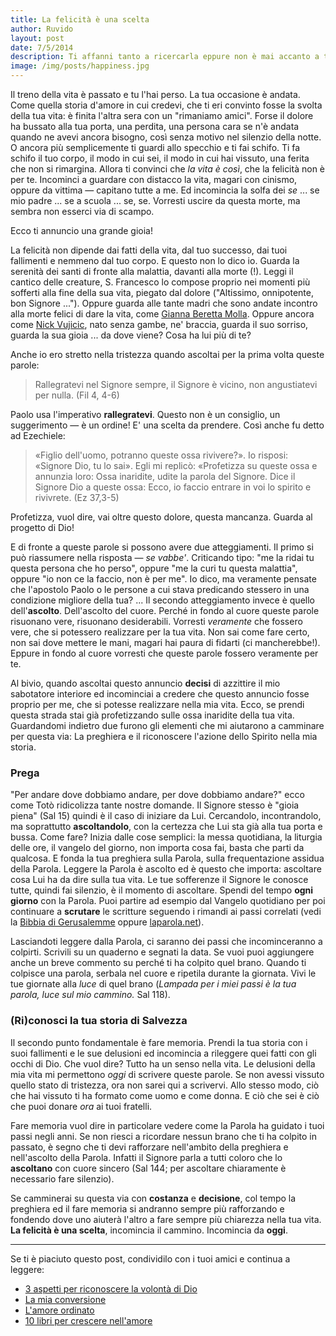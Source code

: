 ```yaml
---
title: La felicità è una scelta
author: Ruvido
layout: post
date: 7/5/2014
description: Ti affanni tanto a ricercarla eppure non è mai accanto a te. La desideri ma non ti comporti come se la volessi. La vedi negl'altri, la sogni, la vivi per un momento, per poi perderla di nuovo per una sciocchezza. Aldilà di ogni finzione, alla domanda "cosa desideri di più per la tua vita?" ognuno di noi risponde "essere felice". Ecco, è il momento di sceglierlo. Continua a leggere.
image: /img/posts/happiness.jpg
---
```


Il treno della vita è passato e tu l'hai perso. La tua occasione è andata. Come quella storia d'amore in cui credevi, che ti eri convinto fosse la svolta della tua vita: è finita l'altra sera con un "rimaniamo amici". Forse il dolore ha bussato alla tua porta, una perdita, una persona cara se n'è andata quando ne avevi ancora bisogno, così senza motivo nel silenzio della notte. O ancora più semplicemente ti guardi allo specchio e ti fai schifo. Ti fa schifo il tuo corpo, il modo in cui sei, il modo in cui hai vissuto, una ferita che non si rimargina. Allora ti convinci che *la vita è così*, che la felicità non è per te. Incominci a guardare con distacco la vita, magari con cinismo, oppure da vittima &mdash; capitano tutte a me. Ed incomincia la solfa dei *se* ... se mio padre ... se a scuola ... se, se. Vorresti uscire da questa morte, ma sembra non esserci via di scampo.

Ecco ti annuncio una grande gioia!

La felicità non dipende dai fatti della vita, dal tuo successo, dai tuoi fallimenti e nemmeno dal tuo corpo. E questo non lo dico io. Guarda la serenità dei santi di fronte alla malattia, davanti alla morte (!). Leggi il cantico delle creature, S. Francesco lo compose proprio nei momenti più sofferti alla fine della sua vita, piegato dal dolore ("Altissimo, onnipotente, bon Signore ..."). Oppure guarda alle tante madri che sono andate incontro alla morte felici di dare la vita, come [Gianna Beretta Molla](http://5p2p.it/2013/04/28/gianna-berretta-molla.html). Oppure ancora come [Nick Vujicic](http://www.lifewithoutlimbs.org/about-nick/bio/), nato senza gambe, ne' braccia, guarda il suo sorriso, guarda la sua gioia ... da dove viene? Cosa ha lui più di te?

Anche io ero stretto nella tristezza quando ascoltai per la prima volta queste parole:

>  Rallegratevi nel Signore sempre, il Signore è vicino, non angustiatevi per nulla. (Fil 4, 4-6)

Paolo usa l'imperativo **rallegratevi**. 
Questo non è un consiglio, un suggerimento &mdash; è un ordine! E' una scelta da prendere. 
Così anche fu detto ad Ezechiele: 

> «Figlio dell'uomo, potranno queste ossa rivivere?». Io risposi: «Signore Dio, tu lo sai».  Egli mi replicò: «Profetizza su queste ossa e annunzia loro: Ossa inaridite, udite la parola del Signore. Dice il Signore Dio a queste ossa: Ecco, io faccio entrare in voi lo spirito e rivivrete. (Ez 37,3-5)

Profetizza, vuol dire, vai oltre questo dolore, questa mancanza. Guarda al progetto di Dio! 

E di fronte a queste parole si possono avere due atteggiamenti. Il primo si può riassumere nella risposta &mdash; *se vabbe'*. Criticando tipo: "me la ridai tu questa persona che ho perso", oppure "me la curi tu questa malattia", oppure "io non ce la faccio, non è per me". Io dico, ma veramente pensate che l'apostolo Paolo o le persone a cui stava predicando stessero in una condizione migliore della tua? ... Il secondo atteggiamento invece è quello dell'**ascolto**. Dell'ascolto del cuore. Perché in fondo al cuore queste parole risuonano vere, risuonano desiderabili. Vorresti *veramente* che fossero vere, che si potessero realizzare per la tua vita. Non sai come fare certo, non sai dove mettere le mani, magari hai paura di fidarti (ci mancherebbe!). Eppure in fondo al cuore vorresti che queste parole fossero veramente per te.

Al bivio, quando ascoltai questo annuncio **decisi** di azzittire il mio  sabotatore interiore  ed incominciai a credere che questo annuncio fosse proprio per me, che si potesse realizzare nella mia vita. Ecco, se prendi questa strada stai già profetizzando sulle ossa inaridite della tua vita. Guardandomi indietro due furono gli elementi che mi aiutarono a camminare per questa via:  La preghiera e il riconoscere l'azione dello Spirito nella mia storia. 

### Prega

"Per andare dove dobbiamo andare, per dove dobbiamo andare?" ecco come Totò ridicolizza tante nostre domande. Il Signore stesso è "gioia piena" (Sal 15) quindi è il caso di iniziare da Lui. Cercandolo, incontrandolo, ma soprattutto **ascoltandolo**, con la certezza che Lui sta già alla tua porta e bussa. Come fare? Inizia dalle cose semplici: la messa quotidiana, la liturgia delle ore, il vangelo del giorno, non importa cosa fai, basta che parti da qualcosa. E fonda la tua preghiera sulla Parola, sulla frequentazione assidua della Parola. Leggere la Parola è ascolto ed è questo che importa: ascoltare cosa Lui ha da dire sulla tua vita. Le tue sofferenze il Signore le conosce tutte, quindi fai silenzio, è il momento di ascoltare. Spendi del tempo **ogni giorno** con la Parola. Puoi partire ad esempio dal Vangelo quotidiano per poi continuare a **scrutare** le scritture seguendo i rimandi ai passi correlati (vedi la [Bibbia di Gerusalemme](http://5p2p.it/2013/12/16/10libri.html) oppure [laparola.net](http://laparola.net)).

Lasciandoti leggere dalla Parola, ci saranno dei passi che incominceranno a colpirti. Scrivili su un quaderno e segnati la data. Se vuoi puoi aggiungere anche un breve commento su perché ti ha colpito quel brano. Quando ti colpisce una parola, serbala nel cuore e ripetila durante la giornata. Vivi le tue giornate alla *luce* di quel brano (*Lampada per i miei passi è la tua parola, luce sul mio cammino.* Sal 118).


### (Ri)conosci la tua storia di Salvezza

Il secondo punto fondamentale è fare memoria. Prendi la tua storia con i suoi fallimenti e le sue delusioni ed incomincia a rileggere quei fatti con gli occhi di Dio. Che vuol dire? Tutto ha un senso nella vita. Le delusioni della mia vita mi permettono *oggi* di scrivere queste parole. Se non avessi vissuto quello stato di tristezza, ora non sarei qui a scrivervi. Allo stesso modo, ciò che hai vissuto ti ha formato come uomo e come donna. E ciò che sei è ciò che puoi donare *ora* ai tuoi fratelli. 

Fare memoria vuol dire in particolare vedere come la Parola ha guidato i tuoi passi negli anni. Se non riesci a ricordare nessun brano che ti ha colpito in passato, è segno che ti devi rafforzare nell'ambito della preghiera e nell'ascolto della Parola. Infatti il Signore parla a tutti coloro che lo **ascoltano** con cuore sincero (Sal 144; per ascoltare chiaramente è necessario fare silenzio). 

Se camminerai su questa via con **costanza** e **decisione**, col tempo la preghiera ed il fare memoria si andranno sempre più rafforzando e fondendo dove uno aiuterà l'altro a fare sempre più chiarezza nella tua vita. **La felicità è una scelta**, incomincia il cammino. 
Incomincia da **oggi**.

---

Se ti è piaciuto questo post, condividilo con i tuoi amici e continua a leggere:

- [3 aspetti per riconoscere la volontà di Dio](http://5p2p.it/2013/12/04/cosa-vuoi-che-io-faccia.html)
- [La mia conversione](http://5p2p.it/2013/10/29/la-mia-conversione.html)
- [L'amore ordinato](http://5p2p.it/2014/02/28/amore-ordinato.html)
- [10 libri per crescere nell'amore](http://5p2p.it/2013/12/16/10libri.html)
 

